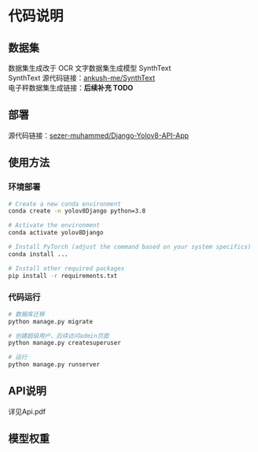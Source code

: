 # 代码说明

## 数据集

数据集生成改于 OCR 文字数据集生成模型 SynthText  
SynthText 源代码链接：[ankush-me/SynthText](https://github.com/ankush-me/SynthText)  
电子秤数据集生成链接：**后续补充 TODO**

## 部署

源代码链接：[sezer-muhammed/Django-Yolov8-API-App](https://github.com/sezer-muhammed/Django-Yolov8-API-App)

## 使用方法

### 环境部署

```sh
# Create a new conda environment
conda create -n yolov8Django python=3.8

# Activate the environment
conda activate yolov8Django

# Install PyTorch (adjust the command based on your system specifics)
conda install ...

# Install other required packages
pip install -r requirements.txt
```

### 代码运行
```sh
# 数据库迁移
python manage.py migrate

# 创建超级用户，后续访问admin页面
python manage.py createsuperuser

# 运行
python manage.py runserver
```

## API说明
详见Api.pdf

## 模型权重


